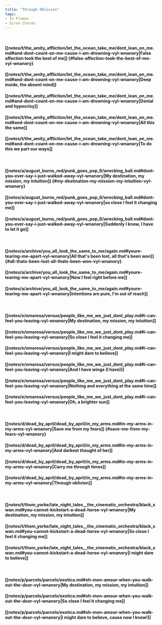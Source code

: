 ```yaml
---
title: "Through Oblivion"
tags:
- In Flames
- Siren Charms
---
```

&nbsp;
#### [[notes/t/the_amity_affliction/let_the_ocean_take_me/dont_lean_on_me.md#and-dont-count-on-me-cause-i-am-drowning-vyl-wnanory|False affection took the best of me]] {#false-affection-took-the-best-of-me-vyl-wnanory}
#### [[notes/t/the_amity_affliction/let_the_ocean_take_me/dont_lean_on_me.md#and-dont-count-on-me-cause-i-am-drowning-vyl-wnanory|Deep inside, the absent mind]]
#### [[notes/t/the_amity_affliction/let_the_ocean_take_me/dont_lean_on_me.md#and-dont-count-on-me-cause-i-am-drowning-vyl-wnanory|Denial and hypocrisy]]
#### [[notes/t/the_amity_affliction/let_the_ocean_take_me/dont_lean_on_me.md#and-dont-count-on-me-cause-i-am-drowning-vyl-wnanory|All this the same]]
#### [[notes/t/the_amity_affliction/let_the_ocean_take_me/dont_lean_on_me.md#and-dont-count-on-me-cause-i-am-drowning-vyl-wnanory|To do this we part our ways]]
&nbsp;
#### [[notes/a/august_burns_red/punk_goes_pop_6/wrecking_ball.md#dont-you-ever-say-i-just-walked-away-vyl-wnanory|My destination, my mission, my intuition]] {#my-destination-my-mission-my-intuition-vyl-wnanory}
#### [[notes/a/august_burns_red/punk_goes_pop_6/wrecking_ball.md#dont-you-ever-say-i-just-walked-away-vyl-wnanory|so close I feel it changing me]]
#### [[notes/a/august_burns_red/punk_goes_pop_6/wrecking_ball.md#dont-you-ever-say-i-just-walked-away-vyl-wnanory|Suddenly I know, I have to let it go]]
&nbsp;
#### [[notes/a/archive/you_all_look_the_same_to_me/again.md#youre-tearing-me-apart-vyl-wnanory|All that's been lost, all that's been won]] {#all-thats-been-lost-all-thats-been-won-vyl-wnanory}
#### [[notes/a/archive/you_all_look_the_same_to_me/again.md#youre-tearing-me-apart-vyl-wnanory|Now I feel right before me]]
#### [[notes/a/archive/you_all_look_the_same_to_me/again.md#youre-tearing-me-apart-vyl-wnanory|Intentions are pure, I'm out of reach]]
&nbsp;
#### [[notes/e/emarosa/versus/people_like_me_we_just_dont_play.md#i-can-feel-you-leaving-vyl-wnanory|My destination, my mission, my intuition]]
#### [[notes/e/emarosa/versus/people_like_me_we_just_dont_play.md#i-can-feel-you-leaving-vyl-wnanory|So close I feel it changing me]]
#### [[notes/e/emarosa/versus/people_like_me_we_just_dont_play.md#i-can-feel-you-leaving-vyl-wnanory|I might dare to believe]]
#### [[notes/e/emarosa/versus/people_like_me_we_just_dont_play.md#i-can-feel-you-leaving-vyl-wnanory|And I have wings (I have)]]
#### [[notes/e/emarosa/versus/people_like_me_we_just_dont_play.md#i-can-feel-you-leaving-vyl-wnanory|Nothing and everything at the same time]]
#### [[notes/e/emarosa/versus/people_like_me_we_just_dont_play.md#i-can-feel-you-leaving-vyl-wnanory|Oh, a brighter sun]]
&nbsp;
#### [[notes/d/dead_by_april/dead_by_april/in_my_arms.md#in-my-arms-in-my-arms-vyl-wnanory|Save me from my fears]] {#save-me-from-my-fears-vyl-wnanory}
#### [[notes/d/dead_by_april/dead_by_april/in_my_arms.md#in-my-arms-in-my-arms-vyl-wnanory|And darkest thought of her]]
#### [[notes/d/dead_by_april/dead_by_april/in_my_arms.md#in-my-arms-in-my-arms-vyl-wnanory|Carry me through times]]
#### [[notes/d/dead_by_april/dead_by_april/in_my_arms.md#in-my-arms-in-my-arms-vyl-wnanory|Through oblivion]]
&nbsp;
#### [[notes/t/thom_yorke/late_night_tales__the_cinematic_orchestra/black_swan.md#you-cannot-kickstart-a-dead-horse-vyl-wnanory|My destination, my mission, my intuition]]
#### [[notes/t/thom_yorke/late_night_tales__the_cinematic_orchestra/black_swan.md#you-cannot-kickstart-a-dead-horse-vyl-wnanory|So close I feel it changing me]]
#### [[notes/t/thom_yorke/late_night_tales__the_cinematic_orchestra/black_swan.md#you-cannot-kickstart-a-dead-horse-vyl-wnanory|I might dare to believe]]
&nbsp;
#### [[notes/p/parcels/parcels/exotica.md#oh-mon-amour-when-you-walk-out-the-door-vyl-wnanory|My destination, my mission, my intuition]]
#### [[notes/p/parcels/parcels/exotica.md#oh-mon-amour-when-you-walk-out-the-door-vyl-wnanory|So close I feel it changing me]]
#### [[notes/p/parcels/parcels/exotica.md#oh-mon-amour-when-you-walk-out-the-door-vyl-wnanory|I might dare to believe, cause now I know!]]
